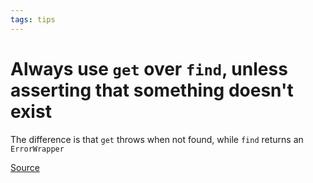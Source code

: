 ```yaml
---
tags: tips
---
```


# Always use `get` over `find`, unless asserting that something doesn't exist
The difference is that `get` throws when not found, while `find` returns an `ErrorWrapper`

[Source](https://next.vue-test-utils.vuejs.org/api/#get)
